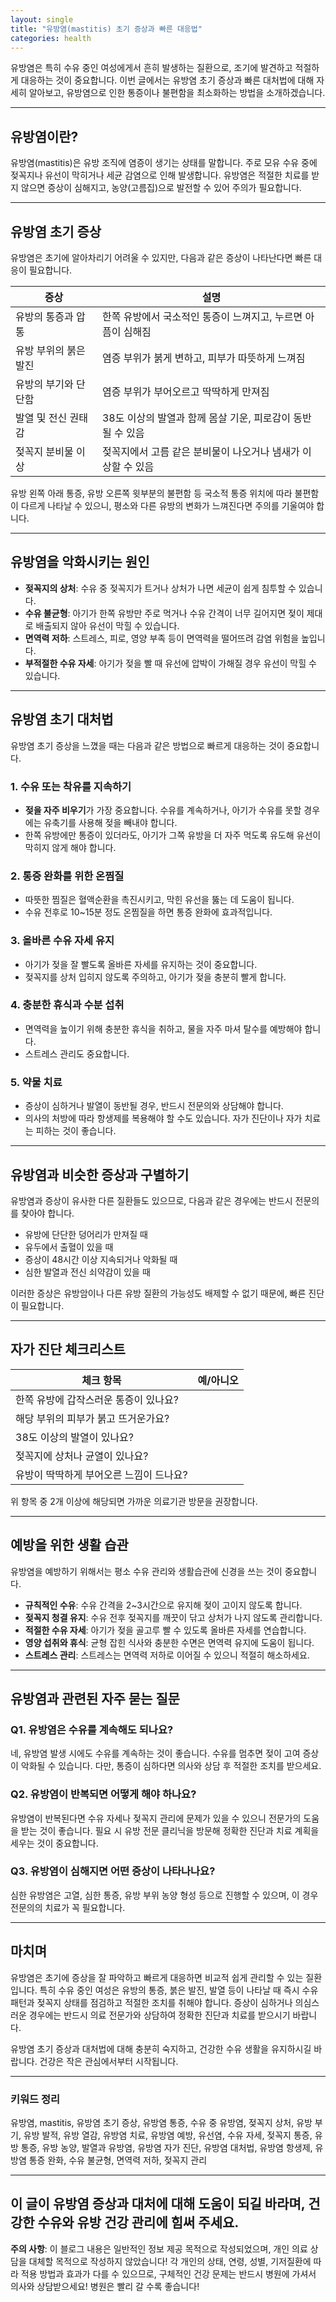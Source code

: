 ```yaml
---
layout: single
title: "유방염(mastitis) 초기 증상과 빠른 대응법"
categories: health
---
```

유방염은 특히 수유 중인 여성에게서 흔히 발생하는 질환으로, 조기에 발견하고 적절하게 대응하는 것이 중요합니다. 이번 글에서는 유방염 초기 증상과 빠른 대처법에 대해 자세히 알아보고, 유방염으로 인한 통증이나 불편함을 최소화하는 방법을 소개하겠습니다.

---

## 유방염이란?

유방염(mastitis)은 유방 조직에 염증이 생기는 상태를 말합니다. 주로 모유 수유 중에 젖꼭지나 유선이 막히거나 세균 감염으로 인해 발생합니다. 유방염은 적절한 치료를 받지 않으면 증상이 심해지고, 농양(고름집)으로 발전할 수 있어 주의가 필요합니다.

---

## 유방염 초기 증상

유방염은 초기에 알아차리기 어려울 수 있지만, 다음과 같은 증상이 나타난다면 빠른 대응이 필요합니다.

| 증상                     | 설명                                                      |
|--------------------------|-----------------------------------------------------------|
| 유방의 통증과 압통        | 한쪽 유방에서 국소적인 통증이 느껴지고, 누르면 아픔이 심해짐  |
| 유방 부위의 붉은 발진     | 염증 부위가 붉게 변하고, 피부가 따뜻하게 느껴짐                 |
| 유방의 부기와 단단함     | 염증 부위가 부어오르고 딱딱하게 만져짐                         |
| 발열 및 전신 권태감      | 38도 이상의 발열과 함께 몸살 기운, 피로감이 동반될 수 있음        |
| 젖꼭지 분비물 이상       | 젖꼭지에서 고름 같은 분비물이 나오거나 냄새가 이상할 수 있음         |

유방 왼쪽 아래 통증, 유방 오른쪽 윗부분의 불편함 등 국소적 통증 위치에 따라 불편함이 다르게 나타날 수 있으니, 평소와 다른 유방의 변화가 느껴진다면 주의를 기울여야 합니다.

---

## 유방염을 악화시키는 원인

- **젖꼭지의 상처**: 수유 중 젖꼭지가 트거나 상처가 나면 세균이 쉽게 침투할 수 있습니다.
- **수유 불균형**: 아기가 한쪽 유방만 주로 먹거나 수유 간격이 너무 길어지면 젖이 제대로 배출되지 않아 유선이 막힐 수 있습니다.
- **면역력 저하**: 스트레스, 피로, 영양 부족 등이 면역력을 떨어뜨려 감염 위험을 높입니다.
- **부적절한 수유 자세**: 아기가 젖을 빨 때 유선에 압박이 가해질 경우 유선이 막힐 수 있습니다.

---

## 유방염 초기 대처법

유방염 초기 증상을 느꼈을 때는 다음과 같은 방법으로 빠르게 대응하는 것이 중요합니다.

### 1. 수유 또는 착유를 지속하기

- **젖을 자주 비우기**가 가장 중요합니다. 수유를 계속하거나, 아기가 수유를 못할 경우에는 유축기를 사용해 젖을 빼내야 합니다.
- 한쪽 유방에만 통증이 있더라도, 아기가 그쪽 유방을 더 자주 먹도록 유도해 유선이 막히지 않게 해야 합니다.

### 2. 통증 완화를 위한 온찜질

- 따뜻한 찜질은 혈액순환을 촉진시키고, 막힌 유선을 뚫는 데 도움이 됩니다.
- 수유 전후로 10~15분 정도 온찜질을 하면 통증 완화에 효과적입니다.

### 3. 올바른 수유 자세 유지

- 아기가 젖을 잘 빨도록 올바른 자세를 유지하는 것이 중요합니다.
- 젖꼭지를 상처 입히지 않도록 주의하고, 아기가 젖을 충분히 빨게 합니다.

### 4. 충분한 휴식과 수분 섭취

- 면역력을 높이기 위해 충분한 휴식을 취하고, 물을 자주 마셔 탈수를 예방해야 합니다.
- 스트레스 관리도 중요합니다.

### 5. 약물 치료

- 증상이 심하거나 발열이 동반될 경우, 반드시 전문의와 상담해야 합니다.
- 의사의 처방에 따라 항생제를 복용해야 할 수도 있습니다. 자가 진단이나 자가 치료는 피하는 것이 좋습니다.

---

## 유방염과 비슷한 증상과 구별하기

유방염과 증상이 유사한 다른 질환들도 있으므로, 다음과 같은 경우에는 반드시 전문의를 찾아야 합니다.

- 유방에 단단한 덩어리가 만져질 때
- 유두에서 출혈이 있을 때
- 증상이 48시간 이상 지속되거나 악화될 때
- 심한 발열과 전신 쇠약감이 있을 때

이러한 증상은 유방암이나 다른 유방 질환의 가능성도 배제할 수 없기 때문에, 빠른 진단이 필요합니다.

---

## 자가 진단 체크리스트

| 체크 항목                         | 예/아니오 |
|----------------------------------|-----------|
| 한쪽 유방에 갑작스러운 통증이 있나요? |           |
| 해당 부위의 피부가 붉고 뜨거운가요?    |           |
| 38도 이상의 발열이 있나요?             |           |
| 젖꼭지에 상처나 균열이 있나요?          |           |
| 유방이 딱딱하게 부어오른 느낌이 드나요?  |           |

위 항목 중 2개 이상에 해당되면 가까운 의료기관 방문을 권장합니다.

---

## 예방을 위한 생활 습관

유방염을 예방하기 위해서는 평소 수유 관리와 생활습관에 신경을 쓰는 것이 중요합니다.

- **규칙적인 수유**: 수유 간격을 2~3시간으로 유지해 젖이 고이지 않도록 합니다.
- **젖꼭지 청결 유지**: 수유 전후 젖꼭지를 깨끗이 닦고 상처가 나지 않도록 관리합니다.
- **적절한 수유 자세**: 아기가 젖을 골고루 빨 수 있도록 올바른 자세를 연습합니다.
- **영양 섭취와 휴식**: 균형 잡힌 식사와 충분한 수면은 면역력 유지에 도움이 됩니다.
- **스트레스 관리**: 스트레스는 면역력 저하로 이어질 수 있으니 적절히 해소하세요.

---

## 유방염과 관련된 자주 묻는 질문

### Q1. 유방염은 수유를 계속해도 되나요?

네, 유방염 발생 시에도 수유를 계속하는 것이 좋습니다. 수유를 멈추면 젖이 고여 증상이 악화될 수 있습니다. 다만, 통증이 심하다면 의사와 상담 후 적절한 조치를 받으세요.

### Q2. 유방염이 반복되면 어떻게 해야 하나요?

유방염이 반복된다면 수유 자세나 젖꼭지 관리에 문제가 있을 수 있으니 전문가의 도움을 받는 것이 좋습니다. 필요 시 유방 전문 클리닉을 방문해 정확한 진단과 치료 계획을 세우는 것이 중요합니다.

### Q3. 유방염이 심해지면 어떤 증상이 나타나나요?

심한 유방염은 고열, 심한 통증, 유방 부위 농양 형성 등으로 진행할 수 있으며, 이 경우 전문의의 치료가 꼭 필요합니다.

---

## 마치며

유방염은 초기에 증상을 잘 파악하고 빠르게 대응하면 비교적 쉽게 관리할 수 있는 질환입니다. 특히 수유 중인 여성은 유방의 통증, 붉은 발진, 발열 등이 나타날 때 즉시 수유 패턴과 젖꼭지 상태를 점검하고 적절한 조치를 취해야 합니다. 증상이 심하거나 의심스러운 경우에는 반드시 의료 전문가와 상담하여 정확한 진단과 치료를 받으시기 바랍니다.

유방염 초기 증상과 대처법에 대해 충분히 숙지하고, 건강한 수유 생활을 유지하시길 바랍니다. 건강은 작은 관심에서부터 시작됩니다.

---

### 키워드 정리

유방염, mastitis, 유방염 초기 증상, 유방염 통증, 수유 중 유방염, 젖꼭지 상처, 유방 부기, 유방 발적, 유방 열감, 유방염 치료, 유방염 예방, 유선염, 수유 자세, 젖꼭지 통증, 유방 통증, 유방 농양, 발열과 유방염, 유방염 자가 진단, 유방염 대처법, 유방염 항생제, 유방염 통증 완화, 수유 불균형, 면역력 저하, 젖꼭지 관리

---

이 글이 유방염 증상과 대처에 대해 도움이 되길 바라며, 건강한 수유와 유방 건강 관리에 힘써 주세요.
---

**주의 사항**: 이 블로그 내용은 일반적인 정보 제공 목적으로 작성되었으며, 개인 의료 상담을 대체할 목적으로 작성하지 않았습니다! 각 개인의 상태, 연령, 성별, 기저질환에 따라 적용 방법과 효과가 다를 수 있으므로, 구체적인 건강 문제는 반드시 병원에 가셔서 의사와 상담받으세요! 병원은 빨리 갈 수록 좋습니다!
